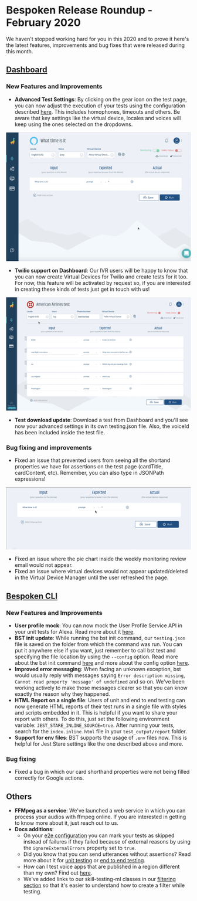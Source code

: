 # Bespoken Release Roundup - February 2020
We haven't stopped working hard for you in this 2020 and to prove it here's the latest features, improvements and bug fixes that were released during this month.

## [Dashboard](https://apps.bespoken.io)
### New Features and Improvements
- **Advanced Test Settings**: By clicking on the gear icon on the test page, you can now adjust the execution of your tests using the configuration described [here](https://read.bespoken.io/end-to-end/guide/#configuration). This includes homophones, timeouts and others. Be aware that key settings like the virtual device, locales and voices will keep using the ones selected on the dropdowns. 

![Advanced Settings](./images/202002_01.gif)

- **Twilio support on Dashboard**: Our IVR users will be happy to know that you can now create Virtual Devices for Twilio and create tests for it too. For now, this feature will be activated by request so, if you are interested in creating these kinds of tests just get in touch with us!

![Twilio testing](./images/202002_02.gif)

- **Test download update**: Download a test from Dashboard and you'll see now your advanced settings in its own testing.json file. Also, the voiceId has been included inside the test file.

### Bug fixing and improvements
- Fixed an issue that prevented users from seeing all the shortand properties we have for assertions on the test page (cardTitle, cardContent, etc). Remember, you can also type in JSONPath expressions!

![Autocomplete](./images/202002_03.gif)

- Fixed an issue where the pie chart inside the weekly monitoring review email would not appear.
- Fixed an issue where virtual devices would not appear updated/deleted in the Virtual Device Manager until the user refreshed the page.

## [Bespoken CLI](https://www.npmjs.com/package/bespoken-tools)

### New Features and Improvements
- **User profile mock**: You can now mock the User Profile Service API in your unit tests for Alexa. Read more about it [here](https://read.bespoken.io/unit-testing/use-cases/#testing-with-the-user-profile-service-api).
- **BST init update**: While running the bst init command, our `testing.json` file is saved on the folder from which the command was run. You can put it anywhere else if you want, just remember to call bst test and specifying the file location by using the `--config` option. Read more about the bst init command [here](https://read.bespoken.io/cli/commands/#init) and more about the config option [here](https://read.bespoken.io/end-to-end/guide/#custom-configuration-path).
- **Improved error messaging**: When facing an unknown exception, bst would usually reply with messages saying `Error description missing`, `Cannot read property 'message' of undefined` and so on. We've been working actively to make those messages clearer so that you can know exactly the reason why they happened.
- **HTML Report on a single file**: Users of unit and end to end testing can now generate HTML reports of their test runs in a single file with styles and scripts embedded in it. This is helpful if you want to share your report with others. To do this, just set the following environment variable: `JEST_STARE_INLINE_SOURCE=true`. After running your tests, search for the `index.inline.html` file in your `test_output/report` folder.
- **Support for env files**: BST supports the usage of `.env` files now. This is helpful for Jest Stare settings like the one described above and more.

### Bug fixing
- Fixed a bug in which our card shorthand properties were not being filled correctly for Google actions. 

## Others
- **FFMpeg as a service**: We've launched a web service in which you can process your audios with ffmpeg online. If you are interested in getting to know more about it, just reach out to us.
- **Docs additions**: 
  - On your [e2e configuration](https://read.bespoken.io/end-to-end/guide/#configuration) you can mark your tests as skipped instead of failures if they failed because of external reasons by using the `ignoreExternalErrors` property set to `true`.
  - Did you know that you can send utterances without assertions? Read more about it for [unit testing](https://read.bespoken.io/unit-testing/guide/#empty-assertions) or [end to end testing](https://read.bespoken.io/end-to-end/guide/#assertions).
  - How can I test voice apps that are published in a region different than my own? Find out [here](https://read.bespoken.io/end-to-end/faq/#i-ve-changed-my-locale-to-en-uk-however-i-can-t-access-a-voice-app-from-that-region).
  - We've added links to our skill-testing-ml classes in our [filtering section](https://read.bespoken.io/end-to-end/guide/#filtering-during-test) so that it's easier to understand how to create a filter while testing. 

